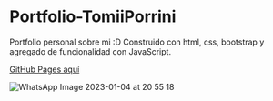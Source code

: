 # Portfolio-TomiiPorrini
Portfolio personal sobre mi :D
Construido con html, css, bootstrap y agregado de funcionalidad con JavaScript.

[GitHub Pages aquí](https://tomiiporrini.github.io/Portfolio-TomiiPorrini/)

![WhatsApp Image 2023-01-04 at 20 55 18](https://user-images.githubusercontent.com/105433665/210671868-cadf164e-61a8-4ffb-9017-3a948fedd431.jpeg)

